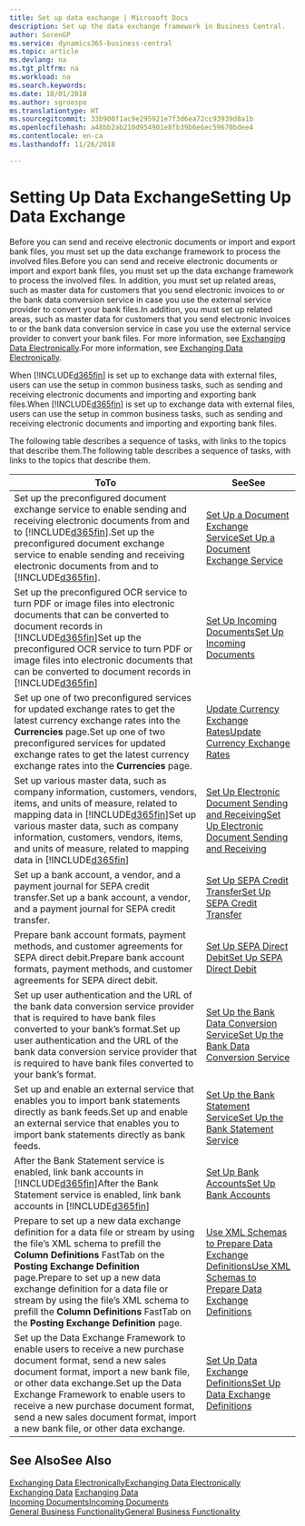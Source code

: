 ```yaml
---
title: Set up data exchange | Microsoft Docs
description: Set up the data exchange framework in Business Central.
author: SorenGP
ms.service: dynamics365-business-central
ms.topic: article
ms.devlang: na
ms.tgt_pltfrm: na
ms.workload: na
ms.search.keywords: 
ms.date: 10/01/2018
ms.author: sgroespe
ms.translationtype: HT
ms.sourcegitcommit: 33b900f1ac9e295921e7f3d6ea72cc93939d8a1b
ms.openlocfilehash: a48bb2ab210d954901e8fb39b6e6ec59670bdee4
ms.contentlocale: en-ca
ms.lasthandoff: 11/26/2018

---
```

# <a name="setting-up-data-exchange"></a><span data-ttu-id="aa8b2-103">Setting Up Data Exchange</span><span class="sxs-lookup"><span data-stu-id="aa8b2-103">Setting Up Data Exchange</span></span>
<span data-ttu-id="aa8b2-104">Before you can send and receive electronic documents or import and export bank files, you must set up the data exchange framework to process the involved files.</span><span class="sxs-lookup"><span data-stu-id="aa8b2-104">Before you can send and receive electronic documents or import and export bank files, you must set up the data exchange framework to process the involved files.</span></span> <span data-ttu-id="aa8b2-105">In addition, you must set up related areas, such as master data for customers that you send electronic invoices to or the bank data conversion service in case you use the external service provider to convert your bank files.</span><span class="sxs-lookup"><span data-stu-id="aa8b2-105">In addition, you must set up related areas, such as master data for customers that you send electronic invoices to or the bank data conversion service in case you use the external service provider to convert your bank files.</span></span> <span data-ttu-id="aa8b2-106">For more information, see [Exchanging Data Electronically](across-data-exchange.md).</span><span class="sxs-lookup"><span data-stu-id="aa8b2-106">For more information, see [Exchanging Data Electronically](across-data-exchange.md).</span></span>  

 <span data-ttu-id="aa8b2-107">When [!INCLUDE[d365fin](includes/d365fin_md.md)] is set up to exchange data with external files, users can use the setup in common business tasks, such as sending and receiving electronic documents and importing and exporting bank files.</span><span class="sxs-lookup"><span data-stu-id="aa8b2-107">When [!INCLUDE[d365fin](includes/d365fin_md.md)] is set up to exchange data with external files, users can use the setup in common business tasks, such as sending and receiving electronic documents and importing and exporting bank files.</span></span>  

 <span data-ttu-id="aa8b2-108">The following table describes a sequence of tasks, with links to the topics that describe them.</span><span class="sxs-lookup"><span data-stu-id="aa8b2-108">The following table describes a sequence of tasks, with links to the topics that describe them.</span></span>  

|<span data-ttu-id="aa8b2-109">**To**</span><span class="sxs-lookup"><span data-stu-id="aa8b2-109">**To**</span></span>|<span data-ttu-id="aa8b2-110">**See**</span><span class="sxs-lookup"><span data-stu-id="aa8b2-110">**See**</span></span>|  
|------------|-------------|  
|<span data-ttu-id="aa8b2-111">Set up the preconfigured document exchange service to enable sending and receiving electronic documents from and to [!INCLUDE[d365fin](includes/d365fin_md.md)].</span><span class="sxs-lookup"><span data-stu-id="aa8b2-111">Set up the preconfigured document exchange service to enable sending and receiving electronic documents from and to [!INCLUDE[d365fin](includes/d365fin_md.md)].</span></span>|[<span data-ttu-id="aa8b2-112">Set Up a Document Exchange Service</span><span class="sxs-lookup"><span data-stu-id="aa8b2-112">Set Up a Document Exchange Service</span></span>](across-how-to-set-up-a-document-exchange-service.md)|  
|<span data-ttu-id="aa8b2-113">Set up the preconfigured OCR service to turn PDF or image files into electronic documents that can be converted to document records in [!INCLUDE[d365fin](includes/d365fin_md.md)]</span><span class="sxs-lookup"><span data-stu-id="aa8b2-113">Set up the preconfigured OCR service to turn PDF or image files into electronic documents that can be converted to document records in [!INCLUDE[d365fin](includes/d365fin_md.md)]</span></span>|[<span data-ttu-id="aa8b2-114">Set Up Incoming Documents</span><span class="sxs-lookup"><span data-stu-id="aa8b2-114">Set Up Incoming Documents</span></span>](across-how-setup-income-documents.md)|  
|<span data-ttu-id="aa8b2-115">Set up one of two preconfigured services for updated exchange rates to get the latest currency exchange rates into the **Currencies** page.</span><span class="sxs-lookup"><span data-stu-id="aa8b2-115">Set up one of two preconfigured services for updated exchange rates to get the latest currency exchange rates into the **Currencies** page.</span></span>|[<span data-ttu-id="aa8b2-116">Update Currency Exchange Rates</span><span class="sxs-lookup"><span data-stu-id="aa8b2-116">Update Currency Exchange Rates</span></span>](finance-how-update-currencies.md)|  
|<span data-ttu-id="aa8b2-117">Set up various master data, such as company information, customers, vendors, items, and units of measure, related to mapping data in [!INCLUDE[d365fin](includes/d365fin_md.md)]</span><span class="sxs-lookup"><span data-stu-id="aa8b2-117">Set up various master data, such as company information, customers, vendors, items, and units of measure, related to mapping data in [!INCLUDE[d365fin](includes/d365fin_md.md)]</span></span>|[<span data-ttu-id="aa8b2-118">Set Up Electronic Document Sending and Receiving</span><span class="sxs-lookup"><span data-stu-id="aa8b2-118">Set Up Electronic Document Sending and Receiving</span></span>](across-how-to-set-up-electronic-document-sending-and-receiving.md)|  
|<span data-ttu-id="aa8b2-119">Set up a bank account, a vendor, and a payment journal for SEPA credit transfer.</span><span class="sxs-lookup"><span data-stu-id="aa8b2-119">Set up a bank account, a vendor, and a payment journal for SEPA credit transfer.</span></span>|[<span data-ttu-id="aa8b2-120">Set Up SEPA Credit Transfer</span><span class="sxs-lookup"><span data-stu-id="aa8b2-120">Set Up SEPA Credit Transfer</span></span>](finance-how-to-set-up-sepa-credit-transfer.md)|  
|<span data-ttu-id="aa8b2-121">Prepare bank account formats, payment methods, and customer agreements for SEPA direct debit.</span><span class="sxs-lookup"><span data-stu-id="aa8b2-121">Prepare bank account formats, payment methods, and customer agreements for SEPA direct debit.</span></span>|[<span data-ttu-id="aa8b2-122">Set Up SEPA Direct Debit</span><span class="sxs-lookup"><span data-stu-id="aa8b2-122">Set Up SEPA Direct Debit</span></span>](finance-how-to-set-up-sepa-direct-debit.md)|  
|<span data-ttu-id="aa8b2-123">Set up user authentication and the URL of the bank data conversion service provider that is required to have bank files converted to your bank’s format.</span><span class="sxs-lookup"><span data-stu-id="aa8b2-123">Set up user authentication and the URL of the bank data conversion service provider that is required to have bank files converted to your bank’s format.</span></span>|[<span data-ttu-id="aa8b2-124">Set Up the Bank Data Conversion Service</span><span class="sxs-lookup"><span data-stu-id="aa8b2-124">Set Up the Bank Data Conversion Service</span></span>](bank-how-setup-bank-data-conversion-service.md)|  
|<span data-ttu-id="aa8b2-125">Set up and enable an external service that enables you to import bank statements directly as bank feeds.</span><span class="sxs-lookup"><span data-stu-id="aa8b2-125">Set up and enable an external service that enables you to import bank statements directly as bank feeds.</span></span>|[<span data-ttu-id="aa8b2-126">Set Up the Bank Statement Service</span><span class="sxs-lookup"><span data-stu-id="aa8b2-126">Set Up the Bank Statement Service</span></span>](bank-how-setup-bank-statement-service.md)|  
|<span data-ttu-id="aa8b2-127">After the Bank Statement service is enabled, link bank accounts in [!INCLUDE[d365fin](includes/d365fin_md.md)]</span><span class="sxs-lookup"><span data-stu-id="aa8b2-127">After the Bank Statement service is enabled, link bank accounts in [!INCLUDE[d365fin](includes/d365fin_md.md)]</span></span>|[<span data-ttu-id="aa8b2-128">Set Up Bank Accounts</span><span class="sxs-lookup"><span data-stu-id="aa8b2-128">Set Up Bank Accounts</span></span>](bank-how-setup-bank-accounts.md)|  
|<span data-ttu-id="aa8b2-129">Prepare to set up a new data exchange definition for a data file or stream by using the file’s XML schema to prefill the **Column Definitions** FastTab on the **Posting Exchange Definition** page.</span><span class="sxs-lookup"><span data-stu-id="aa8b2-129">Prepare to set up a new data exchange definition for a data file or stream by using the file’s XML schema to prefill the **Column Definitions** FastTab on the **Posting Exchange Definition** page.</span></span>|[<span data-ttu-id="aa8b2-130">Use XML Schemas to Prepare Data Exchange Definitions</span><span class="sxs-lookup"><span data-stu-id="aa8b2-130">Use XML Schemas to Prepare Data Exchange Definitions</span></span>](across-how-to-use-xml-schemas-to-prepare-data-exchange-definitions.md)|  
|<span data-ttu-id="aa8b2-131">Set up the Data Exchange Framework to enable users to receive a new purchase document format, send a new sales document format, import a new bank file, or other data exchange.</span><span class="sxs-lookup"><span data-stu-id="aa8b2-131">Set up the Data Exchange Framework to enable users to receive a new purchase document format, send a new sales document format, import a new bank file, or other data exchange.</span></span>|[<span data-ttu-id="aa8b2-132">Set Up Data Exchange Definitions</span><span class="sxs-lookup"><span data-stu-id="aa8b2-132">Set Up Data Exchange Definitions</span></span>](across-how-to-set-up-data-exchange-definitions.md)|  

## <a name="see-also"></a><span data-ttu-id="aa8b2-133">See Also</span><span class="sxs-lookup"><span data-stu-id="aa8b2-133">See Also</span></span>  
[<span data-ttu-id="aa8b2-134">Exchanging Data Electronically</span><span class="sxs-lookup"><span data-stu-id="aa8b2-134">Exchanging Data Electronically</span></span>](across-data-exchange.md)  
<span data-ttu-id="aa8b2-135">[Exchanging Data](across-exchange-data.md) </span><span class="sxs-lookup"><span data-stu-id="aa8b2-135">[Exchanging Data](across-exchange-data.md) </span></span>  
[<span data-ttu-id="aa8b2-136">Incoming Documents</span><span class="sxs-lookup"><span data-stu-id="aa8b2-136">Incoming Documents</span></span>](across-income-documents.md)  
[<span data-ttu-id="aa8b2-137">General Business Functionality</span><span class="sxs-lookup"><span data-stu-id="aa8b2-137">General Business Functionality</span></span>](ui-across-business-areas.md)  

